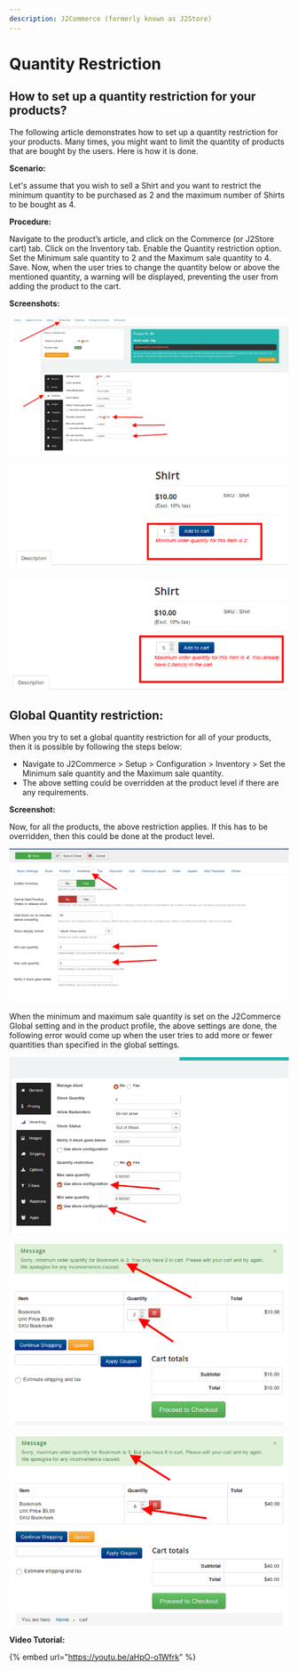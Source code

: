 ```yaml
---
description: J2Commerce (formerly known as J2Store)
---
```


# Quantity Restriction

## How to set up a quantity restriction for your products? <a href="#how-to-set-up-quantity-restriction-for-your-products" id="how-to-set-up-quantity-restriction-for-your-products"></a>

The following article demonstrates how to set up a quantity restriction for your products. Many times, you might want to limit the quantity of products that are bought by the users. Here is how it is done.

**Scenario:**

Let's assume that you wish to sell a Shirt and you want to restrict the minimum quantity to be purchased as 2 and the maximum number of Shirts to be bought as 4.

**Procedure:**

Navigate to the product’s article, and click on the Commerce (or J2Store cart) tab. Click on the Inventory tab. Enable the Quantity restriction option. Set the Minimum sale quantity to 2 and the Maximum sale quantity to 4. Save. Now, when the user tries to change the quantity below or above the mentioned quantity, a warning will be displayed, preventing the user from adding the product to the cart.

**Screenshots:**

![productlevel](https://raw.githubusercontent.com/j2store/doc-images/master/frequently-asked-questions/frequently-asked-questions/quantity-restrictions/Quantityrestriction_product_level.png)

![fendminimumlimit](https://raw.githubusercontent.com/j2store/doc-images/master/frequently-asked-questions/frequently-asked-questions/quantity-restrictions/Quantityrestriction_frontend_minimumlimit.png)

![fendmaximumlimit](https://raw.githubusercontent.com/j2store/doc-images/master/frequently-asked-questions/frequently-asked-questions/quantity-restrictions/Quantityrestriction_frontend_maximumlimit.png)

## Global Quantity restriction: <a href="#global-quantity-restriction" id="global-quantity-restriction"></a>

When you try to set a global quantity restriction for all of your products, then it is possible by following the steps below:

* Navigate to J2Commerce > Setup > Configuration > Inventory > Set the Minimum sale quantity and the Maximum sale quantity.
* The above setting could be overridden at the product level if there are any requirements.

**Screenshot:**

Now, for all the products, the above restriction applies. If this has to be overridden, then this could be done at the product level.

![globalsetting](https://raw.githubusercontent.com/j2store/doc-images/master/frequently-asked-questions/frequently-asked-questions/quantity-restrictions/quantityrestglobalsetting.png)

When the minimum and maximum sale quantity is set on the J2Commerce Global setting and in the product profile, the above settings are done, the following error would come up when the user tries to add more or fewer quantities than specified in the global settings.

![globalsettingproduct](https://raw.githubusercontent.com/j2store/doc-images/master/frequently-asked-questions/frequently-asked-questions/quantity-restrictions/quantityrestrglobalsettinginproduct.png)

![globalfrontmini](https://raw.githubusercontent.com/j2store/doc-images/master/frequently-asked-questions/frequently-asked-questions/quantity-restrictions/quantityrestglobalfrontmini.png)

![globalfrontmax](https://raw.githubusercontent.com/j2store/doc-images/master/frequently-asked-questions/frequently-asked-questions/quantity-restrictions/quantityrestglobalfrontmax.png)

**Video Tutorial:**

{% embed url="https://youtu.be/aHpO-o1Wfrk" %}
